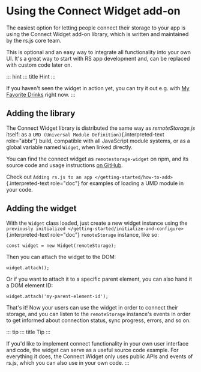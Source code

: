 # Using the Connect Widget add-on

The easiest option for letting people connect their storage to your app
is using the Connect Widget add-on library, which is written and
maintained by the rs.js core team.

This is optional and an easy way to integrate all functionality into
your own UI. It\'s a great way to start with RS app development and, can
be replaced with custom code later on.

::: hint
::: title
Hint
:::

If you haven\'t seen the widget in action yet, you can try it out e.g.
with [My Favorite Drinks](https://myfavoritedrinks.5apps.com) right now.
:::

## Adding the library

The Connect Widget library is distributed the same way as
*remoteStorage.js* itself: as a
`UMD (Universal Module Definition)`{.interpreted-text role="abbr"}
build, compatible with all JavaScript module systems, or as a global
variable named `Widget`, when linked directly.

You can find the connect widget as `remotestorage-widget` on npm, and
its source code and usage instructions [on
GitHub](https://github.com/remotestorage/remotestorage-widget).

Check out
`Adding rs.js to an app </getting-started/how-to-add>`{.interpreted-text
role="doc"} for examples of loading a UMD module in your code.

## Adding the widget

With the `Widget` class loaded, just create a new widget instance using
the
`previously initialized </getting-started/initialize-and-configure>`{.interpreted-text
role="doc"} `remoteStorage` instance, like so:

    const widget = new Widget(remoteStorage);

Then you can attach the widget to the DOM:

    widget.attach();

Or if you want to attach it to a specific parent element, you can also
hand it a DOM element ID:

    widget.attach('my-parent-element-id');

That\'s it! Now your users can use the widget in order to connect their
storage, and you can listen to the `remoteStorage` instance\'s events in
order to get informed about connection status, sync progress, errors,
and so on.

::: tip
::: title
Tip
:::

If you'd like to implement connect functionality in your own user
interface and code, the widget can serve as a useful source code
example. For everything it does, the Connect Widget only uses public
APIs and events of rs.js, which you can also use in your own code.
:::
